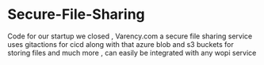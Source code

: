 # Secure-File-Sharing
Code for our startup we closed , Varency.com a secure file sharing service uses gitactions for cicd 
along with that azure blob and s3 buckets for storing files 
and much more , can easily be integrated with any wopi service 
